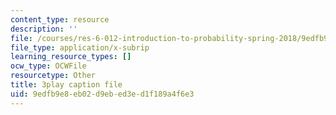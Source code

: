 ```yaml
---
content_type: resource
description: ''
file: /courses/res-6-012-introduction-to-probability-spring-2018/9edfb9e8eb02d9ebed3ed1f189a4f6e3_wTKRruMNOHw.srt
file_type: application/x-subrip
learning_resource_types: []
ocw_type: OCWFile
resourcetype: Other
title: 3play caption file
uid: 9edfb9e8-eb02-d9eb-ed3e-d1f189a4f6e3
---
```


